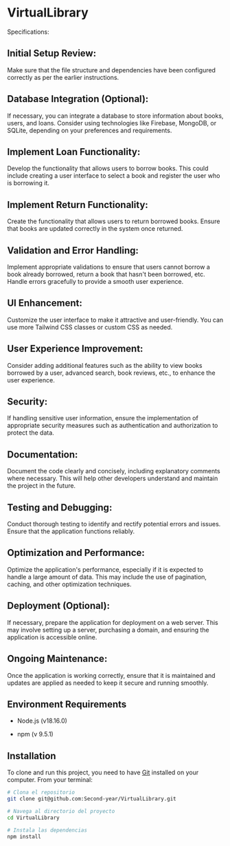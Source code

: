 # VirtualLibrary
Specifications:

## Initial Setup Review:
Make sure that the file structure and dependencies have been configured correctly as per the earlier instructions.

## Database Integration (Optional):
If necessary, you can integrate a database to store information about books, users, and loans. Consider using technologies like Firebase, MongoDB, or SQLite, depending on your preferences and requirements.

## Implement Loan Functionality:
Develop the functionality that allows users to borrow books. This could include creating a user interface to select a book and register the user who is borrowing it.

## Implement Return Functionality:
Create the functionality that allows users to return borrowed books. Ensure that books are updated correctly in the system once returned.

## Validation and Error Handling:
Implement appropriate validations to ensure that users cannot borrow a book already borrowed, return a book that hasn't been borrowed, etc. Handle errors gracefully to provide a smooth user experience.

## UI Enhancement:
Customize the user interface to make it attractive and user-friendly. You can use more Tailwind CSS classes or custom CSS as needed.

## User Experience Improvement:
Consider adding additional features such as the ability to view books borrowed by a user, advanced search, book reviews, etc., to enhance the user experience.

## Security:
If handling sensitive user information, ensure the implementation of appropriate security measures such as authentication and authorization to protect the data.

## Documentation:
Document the code clearly and concisely, including explanatory comments where necessary. This will help other developers understand and maintain the project in the future.

## Testing and Debugging:
Conduct thorough testing to identify and rectify potential errors and issues. Ensure that the application functions reliably.

## Optimization and Performance:
Optimize the application's performance, especially if it is expected to handle a large amount of data. This may include the use of pagination, caching, and other optimization techniques.

## Deployment (Optional):
If necessary, prepare the application for deployment on a web server. This may involve setting up a server, purchasing a domain, and ensuring the application is accessible online.

## Ongoing Maintenance:
Once the application is working correctly, ensure that it is maintained and updates are applied as needed to keep it secure and running smoothly.

## Environment Requirements

- Node.js (v18.16.0)

- npm (v 9.5.1)

## Installation

To clone and run this project, you need to have [Git](https://git-scm.com) installed on your computer. From your terminal:

```bash
# Clona el repositorio
git clone git@github.com:Second-year/VirtualLibrary.git

# Navega al directorio del proyecto
cd VirtualLibrary

# Instala las dependencias
npm install
